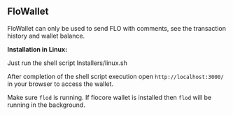 FloWallet
---------

FloWallet can only be used to send FLO with comments, see the transaction history and wallet balance.


**Installation in Linux:**

Just run the shell script Installers/linux.sh


After completion of the shell script execution open `http://localhost:3000/` in your browser to access the wallet.

Make sure `flod` is running. If flocore wallet is installed then `flod` will be running in the background.
